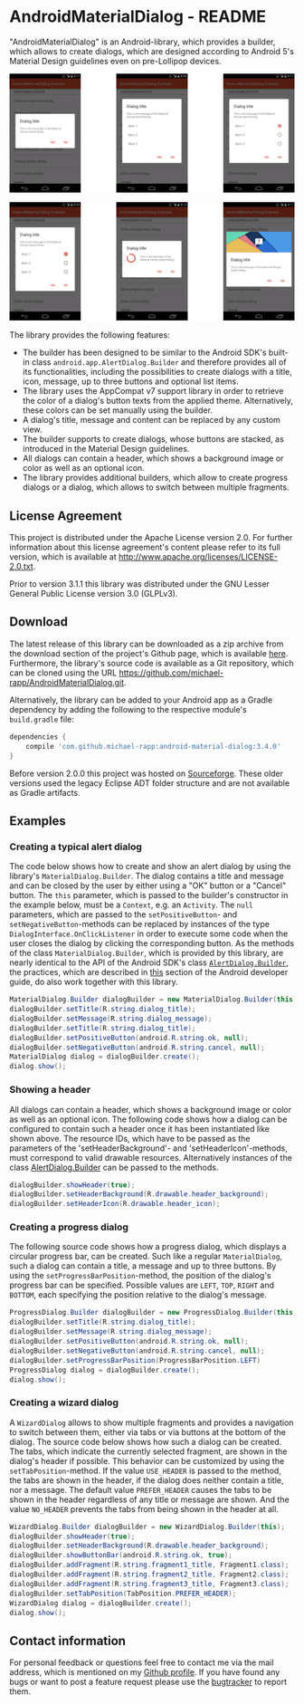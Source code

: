 # AndroidMaterialDialog - README

"AndroidMaterialDialog" is an Android-library, which provides a builder, which allows to create dialogs, which are designed according to Android 5's Material Design guidelines even on pre-Lollipop devices.

![](doc/images/example1.png)

![](doc/images/example2.png)

The library provides the following features:

- The builder has been designed to be similar to the Android SDK's built-in class `android.app.AlertDialog.Builder` and therefore provides all of its functionalities, including the possibilities to create dialogs with a title, icon, message, up to three buttons and optional list items.
- The library uses the AppCompat v7 support library in order to retrieve the color of a dialog's button texts from the applied theme. Alternatively, these colors can be set manually using the builder.
- A dialog's title, message and content can be replaced by any custom view.
- The builder supports to create dialogs, whose buttons are stacked, as introduced in the Material Design guidelines.
- All dialogs can contain a header, which shows a background image or color as well as an optional icon.
- The library provides additional builders, which allow to create progress dialogs or a dialog, which allows to switch between multiple fragments.


## License Agreement

This project is distributed under the Apache License version 2.0. For further information about this license agreement's content please refer to its full version, which is available at http://www.apache.org/licenses/LICENSE-2.0.txt.

Prior to version 3.1.1 this library was distributed under the GNU Lesser General Public License version 3.0 (GLPLv3).

## Download

The latest release of this library can be downloaded as a zip archive from the download section of the project's Github page, which is available [here](https://github.com/michael-rapp/AndroidMaterialDialog/releases). Furthermore, the library's source code is available as a Git repository, which can be cloned using the URL https://github.com/michael-rapp/AndroidMaterialDialog.git.

Alternatively, the library can be added to your Android app as a Gradle dependency by adding the following to the respective module's `build.gradle` file:

```groovy
dependencies {
    compile 'com.github.michael-rapp:android-material-dialog:3.4.0'
}
```

Before version 2.0.0 this project was hosted on [Sourceforge](https://sourceforge.net/projects/androidmaterialdialog). These older versions used the legacy Eclipse ADT folder structure and are not available as Gradle artifacts.

## Examples

### Creating a typical alert dialog

The code below shows how to create and show an alert dialog by using the library's `MaterialDialog.Builder`. The dialog contains a title and message and can be closed by the user by either using a "OK" button or a "Cancel" button. The `this` parameter, which is passed to the builder's constructor in the example below, must be a `Context`, e.g. an `Activity`. The `null` parameters, which are passed to the `setPositiveButton`- and `setNegativeButton`-methods can be replaced by instances of the type `DialogInterface.OnClickListener` in order to execute some code when the user closes the dialog by clicking the corresponding button. As the methods of the class `MaterialDialog.Builder`, which is provided by this library, are nearly identical to the API of the Android SDK's class [`AlertDialog.Builder`](http://developer.android.com/reference/android/app/AlertDialog.Builder.html), the practices, which are described in [this](http://developer.android.com/guide/topics/ui/dialogs.html#AlertDialog) section of the Android developer guide, do also work together with this library.

```java
MaterialDialog.Builder dialogBuilder = new MaterialDialog.Builder(this); 
dialogBuilder.setTitle(R.string.dialog_title); 
dialogBuilder.setMessage(R.string.dialog_message); 
dialogBuilder.setTitle(R.string.dialog_title); 
dialogBuilder.setPositiveButton(android.R.string.ok, null); 
dialogBuilder.setNegativeButton(android.R.string.cancel, null); 
MaterialDialog dialog = dialogBuilder.create();
dialog.show();
```

### Showing a header

All dialogs can contain a header, which shows a background image or color as well as an optional icon. The following code shows how a dialog can be configured to contain such a header once it has been instantiated like shown above. The resource IDs, which have to be passed as the parameters of the 'setHeaderBackground'- and 'setHeaderIcon'-methods, must correspond to valid drawable resources. Alternatively instances of the class [AlertDialog.Builder](http://developer.android.com/reference/android/app/AlertDialog.Builder.html) can be passed to the methods.

```java
dialogBuilder.showHeader(true); 
dialogBuilder.setHeaderBackground(R.drawable.header_background); 
dialogBuilder.setHeaderIcon(R.drawable.header_icon);
```

### Creating a progress dialog

The following source code shows how a progress dialog, which displays a circular progress bar, can be created. Such like a regular `MaterialDialog`, such a dialog can contain a title, a message and up to three buttons. By using the `setProgressBarPosition`-method, the position of the dialog's progress bar can be specified. Possible values are `LEFT`, `TOP`, `RIGHT` and `BOTTOM`, each specifying the position relative to the dialog's message.

```java
ProgressDialog.Builder dialogBuilder = new ProgressDialog.Builder(this); 
dialogBuilder.setTitle(R.string.dialog_title); 
dialogBuilder.setMessage(R.string.dialog_message); 
dialogBuilder.setPositiveButton(android.R.string.ok, null); 
dialogBuilder.setNegativeButton(android.R.string.cancel, null); 
dialogBuilder.setProgressBarPosition(ProgressBarPosition.LEFT) 
ProgressDialog dialog = dialogBuilder.create(); 
dialog.show();
```

### Creating a wizard dialog

A `WizardDialog` allows to show multiple fragments and provides a navigation to switch between them, either via tabs or via buttons at the bottom of the dialog. The source code below shows how such a dialog can be created. The tabs, which indicate the currently selected fragment, are shown in the dialog's header if possible. This behavior can be customized by using the `setTabPosition`-method. If the value `USE_HEADER` is passed to the method, the tabs are shown in the header, if the dialog does neither contain a title, nor a message. The default value `PREFER_HEADER` causes the tabs to be shown in the header regardless of any title or message are shown. And the value `NO_HEADER` prevents the tabs from being shown in the header at all.

```java
WizardDialog.Builder dialogBuilder = new WizardDialog.Builder(this); 
dialogBuilder.showHeader(true); 
dialogBuilder.setHeaderBackground(R.drawable.header_background); 
dialogBuilder.showButtonBar(android.R.string.ok, true); 
dialogBuilder.addFragment(R.string.fragment1_title, Fragment1.class); 
dialogBuilder.addFragment(R.string.fragment2_title, Fragment2.class); 
dialogBuilder.addFragment(R.string.fragment3_title, Fragment3.class); 
dialogBuilder.setTabPosition(TabPosition.PREFER_HEADER); 
WizardDialog dialog = dialogBuilder.create(); 
dialog.show();
```

## Contact information

For personal feedback or questions feel free to contact me via the mail address, which is mentioned on my [Github profile](https://github.com/michael-rapp). If you have found any bugs or want to post a feature request please use the [bugtracker](https://github.com/michael-rapp/AndroidMaterialViews/issues) to report them.